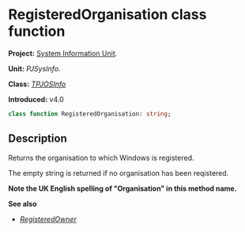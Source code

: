 # RegisteredOrganisation class function #

**Project:** [System Information Unit](../API.md).

**Unit:** _PJSysInfo_.

**Class:** _[TPJOSInfo](./TPJOSInfo.md)_

**Introduced:** v4.0

```pascal
class function RegisteredOrganisation: string;
```

## Description ##

Returns the organisation to which Windows is registered.

The empty string is returned if no organisation has been reqistered.

**Note the UK English spelling of "Organisation" in this method name.**

**See also**

  * _[RegisteredOwner](./TPJOSInfo-RegisteredOwner.md)_
